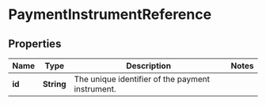 

# PaymentInstrumentReference


## Properties

| Name | Type | Description | Notes |
|------------ | ------------- | ------------- | -------------|
|**id** | **String** | The unique identifier of the payment instrument. |  |




